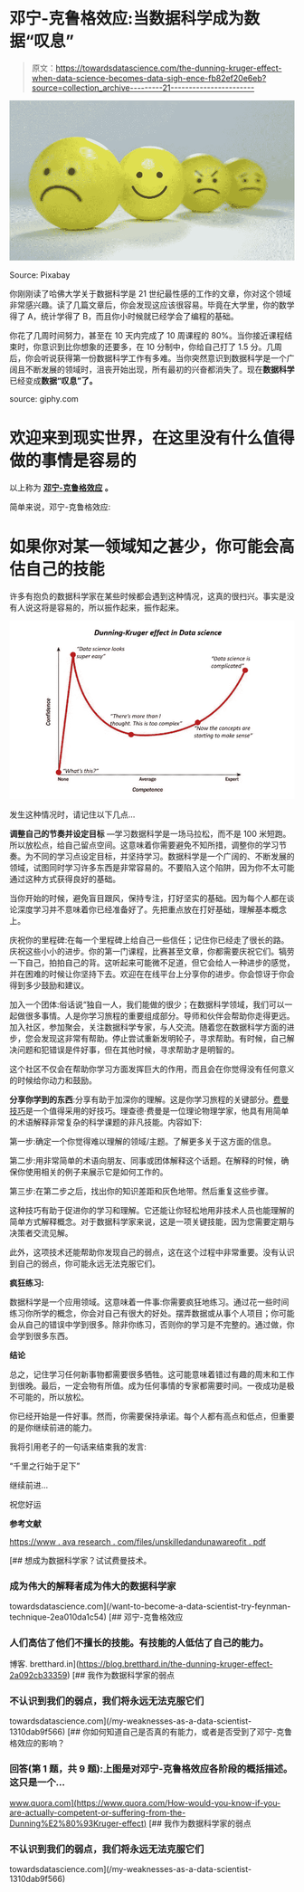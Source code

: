 # 邓宁-克鲁格效应:当数据科学成为数据“叹息”

> 原文：<https://towardsdatascience.com/the-dunning-kruger-effect-when-data-science-becomes-data-sigh-ence-fb82ef20e6eb?source=collection_archive---------21----------------------->

![](img/0f0c03f565ed9d81071f4e37a7160816.png)

Source: Pixabay

你刚刚读了哈佛大学关于数据科学是 21 世纪最性感的工作的文章，你对这个领域非常感兴趣。读了几篇文章后，你会发现这应该很容易。毕竟在大学里，你的数学得了 A，统计学得了 B，而且你小时候就已经学会了编程的基础。

你花了几周时间努力，甚至在 10 天内完成了 10 周课程的 80%。当你接近课程结束时，你意识到比你想象的还要多，在 10 分制中，你给自己打了 1.5 分。几周后，你会听说获得第一份数据科学工作有多难。当你突然意识到数据科学是一个广阔且不断发展的领域时，沮丧开始出现，所有最初的兴奋都消失了。现在**数据科学**已经变成**数据“叹息”了。**

source: giphy.com

# 欢迎来到现实世界，在这里没有什么值得做的事情是容易的

以上称为 [**邓宁-克鲁格效应**](https://www.avaresearch.com/files/UnskilledAndUnawareOfIt.pdf) **。**

简单来说，邓宁-克鲁格效应:

# 如果你对某一领域知之甚少，你可能会高估自己的技能

许多有抱负的数据科学家在某些时候都会遇到这种情况，这真的很扫兴。事实是没有人说这将是容易的，所以振作起来，振作起来。

![](img/31417cb9c9f5518d385d0e6307a6647e.png)

发生这种情况时，请记住以下几点…

**调整自己的节奏并设定目标** —学习数据科学是一场马拉松，而不是 100 米短跑。所以放松点，给自己留点空间。这意味着你需要避免不知所措，调整你的学习节奏。为不同的学习点设定目标，并坚持学习。数据科学是一个广阔的、不断发展的领域，试图同时学习许多东西是非常容易的。不要陷入这个陷阱，因为你不太可能通过这种方式获得良好的基础。

当你开始的时候，避免盲目跟风，保持专注，打好坚实的基础。因为每个人都在谈论深度学习并不意味着你已经准备好了。先把重点放在打好基础，理解基本概念上。

庆祝你的里程碑:在每一个里程碑上给自己一些信任；记住你已经走了很长的路。庆祝这些小小的进步。你的第一门课程，比赛甚至文章，你都需要庆祝它们。犒劳一下自己，拍拍自己的背。这听起来可能微不足道，但它会给人一种进步的感觉，并在困难的时候让你坚持下去。欢迎在在线平台上分享你的进步。你会惊讶于你会得到多少鼓励和建议。

加入一个团体:俗话说“独自一人，我们能做的很少；在数据科学领域，我们可以一起做很多事情。人是你学习旅程的重要组成部分。导师和伙伴会帮助你走得更远。加入社区，参加聚会，关注数据科学专家，与人交流。随着您在数据科学方面的进步，您会发现这非常有帮助。停止尝试重新发明轮子，寻求帮助。有时候，自己解决问题和犯错误是件好事，但在其他时候，寻求帮助才是明智的。

这个社区不仅会在帮助你学习方面发挥巨大的作用，而且会在你觉得没有任何意义的时候给你动力和鼓励。

**分享你学到的东西**:分享有助于加深你的理解。这是你学习旅程的关键部分。[费曼技巧](/want-to-become-a-data-scientist-try-feynman-technique-2ea010da1c54)是一个值得采用的好技巧。理查德·费曼是一位理论物理学家，他具有用简单的术语解释非常复杂的科学课题的非凡技能。内容如下:

第一步:确定一个你觉得难以理解的领域/主题。了解更多关于这方面的信息。

第二步:用非常简单的术语向朋友、同事或团体解释这个话题。在解释的时候，确保你使用相关的例子来展示它是如何工作的。

第三步:在第二步之后，找出你的知识差距和灰色地带。然后重复这些步骤。

这种技巧有助于促进你的学习和理解。它还能让你轻松地用非技术人员也能理解的简单方式解释概念。对于数据科学家来说，这是一项关键技能，因为您需要定期与决策者交流见解。

此外，这项技术还能帮助你发现自己的弱点，这在这个过程中非常重要。没有认识到自己的弱点，你可能永远无法克服它们。

**疯狂练习:**

数据科学是一个应用领域。这意味着一件事:你需要疯狂地练习。通过花一些时间练习你所学的概念，你会对自己有很大的好处。摆弄数据或从事个人项目；你可能会从自己的错误中学到很多。除非你练习，否则你的学习是不完整的。通过做，你会学到很多东西。

**结论**

总之，记住学习任何新事物都需要很多牺牲。这可能意味着错过有趣的周末和工作到很晚。最后，一定会物有所值。成为任何事情的专家都需要时间。一夜成功是极不可能的，所以放松。

你已经开始是一件好事。然而，你需要保持承诺。每个人都有高点和低点，但重要的是你继续前进的能力。

我将引用老子的一句话来结束我的发言:

“千里之行始于足下”

继续前进…

祝您好运

**参考文献**

[https://www . ava research . com/files/unskilledandunawareofit . pdf](https://www.avaresearch.com/files/UnskilledAndUnawareOfIt.pdf)

[](/want-to-become-a-data-scientist-try-feynman-technique-2ea010da1c54) [## 想成为数据科学家？试试费曼技术。

### 成为伟大的解释者成为伟大的数据科学家

towardsdatascience.com](/want-to-become-a-data-scientist-try-feynman-technique-2ea010da1c54) [](https://blog.bretthard.in/the-dunning-kruger-effect-2a092cb33359) [## 邓宁-克鲁格效应

### 人们高估了他们不擅长的技能。有技能的人低估了自己的能力。

博客. bretthard.in](https://blog.bretthard.in/the-dunning-kruger-effect-2a092cb33359) [](/my-weaknesses-as-a-data-scientist-1310dab9f566) [## 我作为数据科学家的弱点

### 不认识到我们的弱点，我们将永远无法克服它们

towardsdatascience.com](/my-weaknesses-as-a-data-scientist-1310dab9f566) [](https://www.quora.com/How-would-you-know-if-you-are-actually-competent-or-suffering-from-the-Dunning%E2%80%93Kruger-effect) [## 你如何知道自己是否真的有能力，或者是否受到了邓宁-克鲁格效应的影响？

### 回答(第 1 题，共 9 题):上图是对邓宁-克鲁格效应各阶段的概括描述。这只是一个…

www.quora.com](https://www.quora.com/How-would-you-know-if-you-are-actually-competent-or-suffering-from-the-Dunning%E2%80%93Kruger-effect) [](/my-weaknesses-as-a-data-scientist-1310dab9f566) [## 我作为数据科学家的弱点

### 不认识到我们的弱点，我们将永远无法克服它们

towardsdatascience.com](/my-weaknesses-as-a-data-scientist-1310dab9f566)